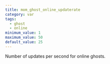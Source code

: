 ```yaml
---
title: mom_ghost_online_updaterate
category: var
tags:
  - ghost
  - online
minimum_value: 1
maximum_value: 50
default_value: 25
---
```


Number of updates per second for online ghosts.